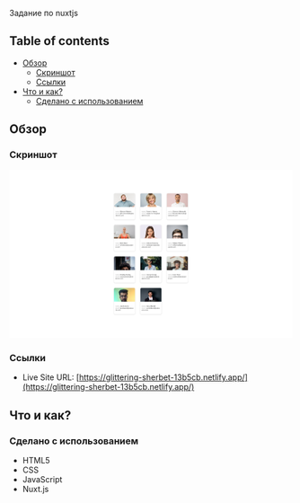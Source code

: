 Задание по nuxtjs
## Table of contents

- [Обзор](#обзор)
  - [Скриншот](#скриншот)
  - [Ссылки](#ссылки)
- [Что и как?](#что-и-как?)
  - [Сделано с использованием](#сделано-с-использованием)

## Обзор

### Скриншот

![](./screenshot.png)

### Ссылки

- Live Site URL: [https://glittering-sherbet-13b5cb.netlify.app/](https://glittering-sherbet-13b5cb.netlify.app/)

## Что и как?

### Сделано с использованием

- HTML5
- CSS
- JavaScript
- Nuxt.js
